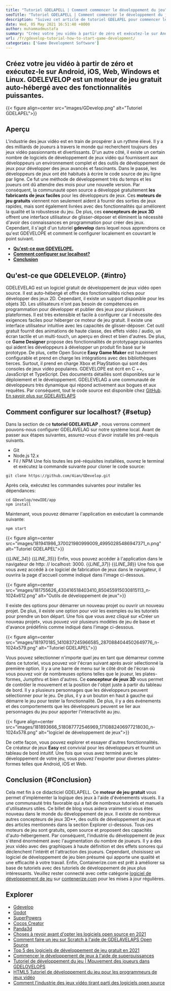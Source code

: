 ```yaml
---
title: "Tutoriel GDELAPELL | Comment commencer le développement du jeu" 
seoTitle: "Tutoriel GDELAPELL | Comment commencer le développement du jeu" 
description: "Suivez cet article de tutoriel GDELAPEL pour commencer le développement de jeux vidéo. GDEVELOPE est auto-hébergé et ne nécessite aucune compétence en programmation pour commencer." 
date: Wed, 05 May 2021 16:51:40 +0000
author: muhammadmustafa
summary: "Créez votre jeu vidéo à partir de zéro et exécutez-le sur Android, iOS, Web, Windows et Linux. GDELEVELOP est un moteur de jeu gratuit auto-hébergé avec des fonctionnalités puissantes." 
url: /fr/gdevelop-tutorial-how-to-start-game-development/
categories: ['Game Development Software']
---
```


## Créez votre jeu vidéo à partir de zéro et exécutez-le sur Android, iOS, Web, Windows et Linux. GDELEVELOP est un moteur de jeu gratuit auto-hébergé avec des fonctionnalités puissantes.

{{< figure align=center src="images/GDevelop.png" alt="Tutoriel GDELAPEL">}}


## Aperçu
L'industrie des jeux vidéo est en train de prospérer à un rythme élevé. Il y a des milliards de joueurs à travers le monde qui recherchent toujours des jeux vidéo passionnants et divertissants. D'un autre côté, il existe un certain nombre de logiciels de développement de jeux vidéo qui fournissent aux développeurs un environnement complet et des outils de développement de jeux pour développer des jeux avancés et fascinants. Dans le passé, les développeurs de jeux ont été habitués à écrire le code source de jeu ligne par ligne. Ce fut une méthode de développement très du temps et les joueurs ont dû attendre des mois pour une nouvelle version. Par conséquent, la communauté open source a développé gratuitement  **les fabricants de jeux faciles**  pour les développeurs de jeux.
Ces  **moteurs de jeu gratuits** viennent non seulement aident à fournir des sorties de jeux rapides, mais sont également livrées avec des fonctionnalités qui améliorent la qualité et la robustesse du jeu. De plus, ces  **concepteurs de jeux 3D**  offrent une interface utilisateur de glisser-déposer et éliminent la nécessité d'avoir des connaissances en programmation pour créer des jeux. Cependant, il s'agit d'un tutoriel **gdevelop**  dans lequel nous apprendrons ce qu'est GDEVELOPE et comment le configurer localement en couvrant le point suivant.
  *  **[Qu'est-ce que GDEVELOPE.][1]**  
  *  **[Comment configurer sur localhost?][2]**  
  *  **[Conclusion][3]**  

##  **Qu'est-ce que GDELEVELOP.**  {#intro}

GDELEVELAG est un logiciel gratuit de développement de jeux vidéo open source. Il est auto-hébergé et offre des fonctionnalités riches pour développer des jeux 2D. Cependant, il existe un support disponible pour les objets 3D. Les utilisateurs n'ont pas besoin de compétences en programmation pour développer et publier des jeux pour plusieurs plateformes. Il est très extensible et facile à configurer car il nécessite des exigences faciles pour héberger ce moteur de jeu gratuit. Il existe une interface utilisateur intuitive avec les capacités de glisser-déposer. Cet outil gratuit fournit des animations de haute classe, des effets vidéo / audio, un écran tactile et un multi-touch, un aperçu en direct et bien d'autres. De plus, ce  **Game Designer**  propose des fonctionnalités de prototypage puissantes qui aident les développeurs à développer un produit fin basé sur le prototype.
De plus, cette Open Source  **Easy Game Maker**  est hautement configurable et prend en charge les intégrations avec des bibliothèques tierces. Surtout, il prend en charge Xbox et PlayStation qui sont des consoles de jeux vidéo populaires. GDEVELOPE est écrit en C ++, JavaScript et TypeScript. Des documents détaillés sont disponibles sur le déploiement et le développement. GDELEVELAG a une communauté de développeurs très dynamique qui répond activement aux bogues et aux requêtes. Par conséquent, tout le code source est disponible chez [GitHub][4].
[En savoir plus sur GDELAVELAPS][5]

##  **Comment configurer sur localhost?**  {#setup}

Dans la section de ce  **tutoriel GDELAVELAP**  , nous verrons comment pouvons-nous configurer GDELAVELAG sur notre système local. Avant de passer aux étapes suivantes, assurez-vous d'avoir installé les pré-requis suivants.
  * Git
  * Node.js 12.x
  * Fil / NPM
Une fois toutes les pré-réquisites installées, ouvrez le terminal et exécutez la commande suivante pour cloner le code source:
```
git clone https://github.com/4ian/GDevelop.git
```
Après cela, exécutez les commandes suivantes pour installer les dépendances:
```
cd GDevelop/newIDE/app
npm install
```
Maintenant, vous pouvez démarrer l'application en exécutant la commande suivante:
```
npm start
```

{{< figure align=center src="images/181941986_370021980999009_49950285486947371_n.png" alt="Tutoriel GDELAPEL">}}

{{_LINE_34_}}
{{_LINE_35_}}
    Enfin, vous pouvez accéder à l'application dans le navigateur de http: // localhost: 3000.
{{_LINE_37_}}
{{_LINE_38_}}
Une fois que vous avez accédé à ce logiciel de fabrication de jeux dans le navigateur, il ouvrira la page d'accueil comme indiqué dans l'image ci-dessous.

{{< figure align=center src="images/181755626_430416518403410_850455915030815113_n-1024x612.png" alt="Outils de développement de jeux">}}

Il existe des options pour démarrer un nouveau projet ou ouvrir un nouveau projet. De plus, il existe une option pour voir les exemples ou les tutoriels pour prendre un bon départ.
Une fois que vous avez cliqué sur «Créer un nouveau projet», vous pouvez voir plusieurs modèles de jeu de base et d'avance prédéfinis comme indiqué dans l'image ci-dessous.

{{< figure align=center src="images/181970185_1410837245966585_2870884044502649776_n-1024x579.png" alt="Tutoriel GDELAPEL">}}

Vous pouvez sélectionner n'importe quel jeu en tant que démarreur comme dans ce tutoriel, vous pouvez voir l'écran suivant après avoir sélectionné la première option. Il y a une barre de menu sur le côté droit de l'écran où vous pouvez voir de nombreuses options telles que le joueur, les plates-formes, Jumpthru et bien d'autres. Ce  **concepteur de jeux 3D**  vous permet de contrôler le mouvement et la position de l'objet juste à partir du tableau de bord. Il y a plusieurs personnages que les développeurs peuvent sélectionner pour le jeu. De plus, il y a un bouton en haut à gauche qui démarre le jeu pour tester la fonctionnalité. De plus, il y a des événements et des comportements que les développeurs peuvent se lier aux personnages du jeu pour apporter l'interactivité au jeu.

{{< figure align=center src="images/181893666_518087772546969_1710882406977218030_n-1024x578.png" alt="logiciel de développement de jeux">}}

De cette façon, vous pouvez explorer et essayer d'autres fonctionnalités. Ce créateur de jeux  **Easy**  est convivial pour les développeurs et fournit un tableau de bord intuitif. Une fois que vous avez terminé avec le développement de votre jeu, vous pouvez l'exporter pour diverses plates-formes telles que Android, iOS et Web.

##  **Conclusion**  {#Conclusion}

Cela met fin à ce didacticiel GDELAPELL. Ce  **moteur de jeu gratuit**  vous permet d'implémenter la logique des jeux à l'aide d'événements visuels. Il a une communauté très favorable qui a fait de nombreux tutoriels et manuels d'utilisateurs utiles. Ce billet de blog vous aidera vraiment si vous êtes nouveau dans le monde du développement de jeux. Il existe de nombreux autres concepteurs de jeux 3D**, des outils de développement de jeux et des articles mentionnés dans la section Explorer ci-dessous. Tous ces moteurs de jeu sont gratuits, open source et proposent des capacités d'auto-hébergement. Par conséquent, l'industrie du développement de jeux s'étend énormément avec l'augmentation du nombre de joueurs. Il y a des jeux vidéo avec des graphiques à haute définition et des effets sonores qui déclenchent l'intérêt et l'attraction des joueurs. Cependant, choisissez un logiciel de développement de jeu bien présumé qui apporte une qualité et une efficacité à votre travail.
Enfin, Containerize.com est prêt à améliorer sa base de tutoriels avec des tutoriels de développement de jeux plus intéressants. Veuillez rester connecté avec cette catégorie [logiciel de développement de jeu][6] sur [contenerize.com][7] pour les mises à jour régulières.

## Explorer
  * [Gdevelop][8]
  * [Godot][9]
  * [SuperPowers][10]
  * [Cocos Creator][11]
  * [Panda3d][12]
  * [Choses à revoir avant d'opter les logiciels open source en 2021][13]
  * [Comment faire un jeu sur Scratch à l'aide de GDELAVELAPS Open Source][14]
  * [Top 5 des logiciels de développement de jeu gratuit en 2021][15]
  * [Commencer le développement de jeux à l'aide de superpuissances][16]
  * [Tutoriel de développement du jeu | Mouvement des joueurs dans GDELOVELOPS][17]
  * [HTML5 Tutoriel de développement du jeu pour les programmeurs de jeux vidéo][18]
  * [Comment l'industrie des jeux vidéo tirant parti des logiciels open source][19]



[1]: #intro
[2]: #setup
[3]: #Conclusion
[4]: https://github.com/4ian/GDevelop
[5]: https://gdevelop-app.com/
[6]: https://products.containerize.com/game-development-software
[7]: https://www.containerize.com/
[8]: https://products.containerize.com/game-development-software/gdevelop/
[9]: https://products.containerize.com/game-development-software/godot/
[10]: https://products.containerize.com/game-development-software/superpowers/
[11]: https://products.containerize.com/game-development-software/cocos-creator/
[12]: https://products.containerize.com/game-development-software/panda3d/
[13]: https://blog.containerize.com/cmdb-software/things-to-review-before-opting-open-source-software-in-2021/
[14]: https://blog.containerize.com/game-development-software/how-to-make-a-game-on-scratch-using-open-source-gdevelop/
[15]: https://blog.containerize.com/game-development-software/top-5-free-game-development-software-in-the-year-2021/
[16]: https://blog.containerize.com/game-development-software/superpowers-animation-getting-started-with-game-development/
[17]: https://blog.containerize.com/game-development-software/game-development-tutorial-player-movement-in-gdevelop/
[18]: https://blog.containerize.com/2021/05/19/html5-game-development-tutorial-for-video-game-programmers/
[19]: https://blog.containerize.com/2021/05/07/how-video-gaming-industry-leveraging-open-source-software/
